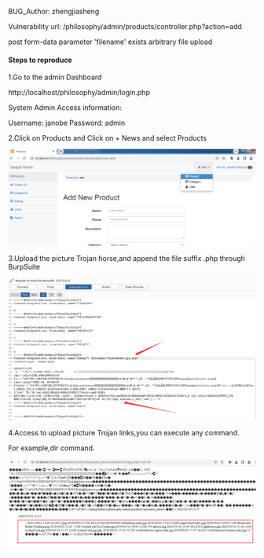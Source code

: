 BUG_Author: zhengjiasheng

Vulnerability url: /philosophy/admin/products/controller.php?action=add

post form-data parameter 'filename' exists arbitrary file upload

#### Steps to reproduce

1.Go to the admin Dashboard

http://localhost/philosophy/admin/login.php

System Admin Access information:

Username: janobe Password: admin

2.Click on Products and Click on + News and select Products

![image](https://github.com/zhengjiashengbaba/bug_report/blob/main/up1.png)

3.Upload the picture Trojan horse,and append the file suffix .php through BurpSuite

![image](https://github.com/zhengjiashengbaba/bug_report/blob/main/up2.png)

4.Access to upload picture Trojan links,you can execute any command.

For example,dir command.

![image](https://github.com/zhengjiashengbaba/bug_report/blob/main/up3.png)
